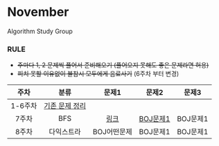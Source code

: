 # November
Algorithm Study Group

### RULE
- <s>주마다 1, 2 문제씩 풀어서 준비해오기 (풀어오지 못해도 좋은 문제라면 허용)
- 피치 못할 이유없이 불참시 모두에게 음료사기</s> (6주차 부터 변경)


|주차|분류|문제1|문제2|문제3| 
|:---:|:---:|:---:|:---:|:---:|
|1-6주차|[기존 문제 정리](/pre_study)||||
|7주차|BFS|<A href="https://github.com/nvmith/November/blob/main/%EB%A6%AC%EB%89%B4%EC%96%BC%20%EC%9D%B4%EC%A0%84%20%EC%8A%A4%ED%84%B0%EB%94%94%20%EB%AC%B8%EC%A0%9C%EB%AA%A8%EC%9D%8C/%EB%8B%A4%EC%9D%B5%EC%8A%A4%ED%8A%B8%EB%9D%BC"> 링크 </A>|[BOJ문제1](https://github.com/nvmith/November/tree/main/%EB%A6%AC%EB%89%B4%EC%96%BC%20%EC%9D%B4%EC%A0%84%20%EC%8A%A4%ED%84%B0%EB%94%94%20%EB%AC%B8%EC%A0%9C%EB%AA%A8%EC%9D%8C)|BOJ문제1|
|8주차|다익스트라|BOJ어떤문제|BOJ문제1|BOJ문제1|
